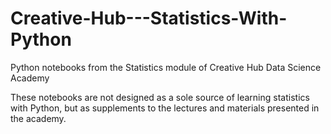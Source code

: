 # Creative-Hub---Statistics-With-Python

Python notebooks from the Statistics module of Creative Hub Data Science Academy

These notebooks are not designed as a sole source of learning statistics with Python, but as supplements to the lectures and materials presented in the academy.
